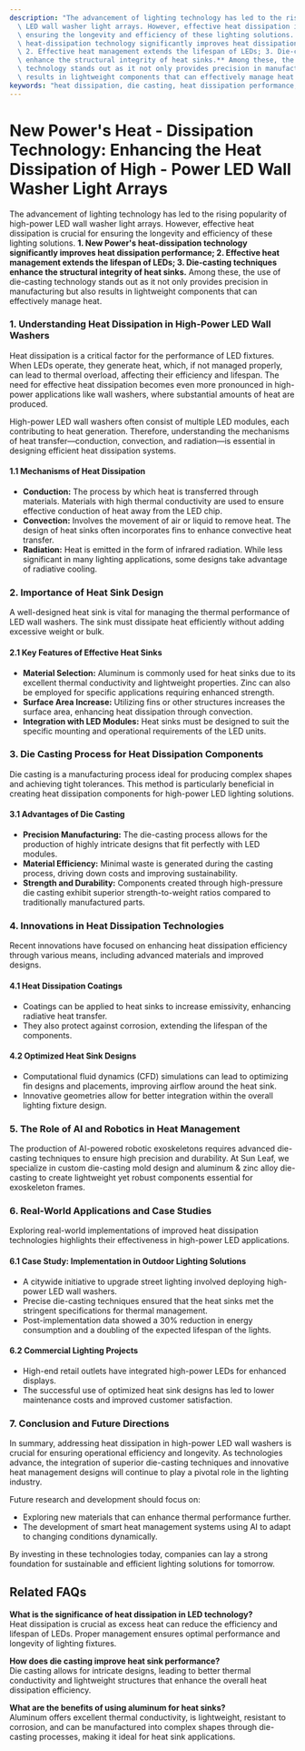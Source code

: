 ```yaml
---
description: "The advancement of lighting technology has led to the rising popularity of high-power\
  \ LED wall washer light arrays. However, effective heat dissipation is crucial for\
  \ ensuring the longevity and efficiency of these lighting solutions. **1. New Power's\
  \ heat-dissipation technology significantly improves heat dissipation performance;\
  \ 2. Effective heat management extends the lifespan of LEDs; 3. Die-casting techniques\
  \ enhance the structural integrity of heat sinks.** Among these, the use of die-casting\
  \ technology stands out as it not only provides precision in manufacturing but also\
  \ results in lightweight components that can effectively manage heat."
keywords: "heat dissipation, die casting, heat dissipation performance, heat sink"
---
```

# New Power's Heat - Dissipation Technology: Enhancing the Heat Dissipation of High - Power LED Wall Washer Light Arrays

The advancement of lighting technology has led to the rising popularity of high-power LED wall washer light arrays. However, effective heat dissipation is crucial for ensuring the longevity and efficiency of these lighting solutions. **1. New Power's heat-dissipation technology significantly improves heat dissipation performance; 2. Effective heat management extends the lifespan of LEDs; 3. Die-casting techniques enhance the structural integrity of heat sinks.** Among these, the use of die-casting technology stands out as it not only provides precision in manufacturing but also results in lightweight components that can effectively manage heat.

### **1. Understanding Heat Dissipation in High-Power LED Wall Washers**

Heat dissipation is a critical factor for the performance of LED fixtures. When LEDs operate, they generate heat, which, if not managed properly, can lead to thermal overload, affecting their efficiency and lifespan. The need for effective heat dissipation becomes even more pronounced in high-power applications like wall washers, where substantial amounts of heat are produced.

High-power LED wall washers often consist of multiple LED modules, each contributing to heat generation. Therefore, understanding the mechanisms of heat transfer—conduction, convection, and radiation—is essential in designing efficient heat dissipation systems. 

#### **1.1 Mechanisms of Heat Dissipation**
- **Conduction:** The process by which heat is transferred through materials. Materials with high thermal conductivity are used to ensure effective conduction of heat away from the LED chip.
- **Convection:** Involves the movement of air or liquid to remove heat. The design of heat sinks often incorporates fins to enhance convective heat transfer.
- **Radiation:** Heat is emitted in the form of infrared radiation. While less significant in many lighting applications, some designs take advantage of radiative cooling.

### **2. Importance of Heat Sink Design**

A well-designed heat sink is vital for managing the thermal performance of LED wall washers. The sink must dissipate heat efficiently without adding excessive weight or bulk. 

#### **2.1 Key Features of Effective Heat Sinks**
- **Material Selection:** Aluminum is commonly used for heat sinks due to its excellent thermal conductivity and lightweight properties. Zinc can also be employed for specific applications requiring enhanced strength.
- **Surface Area Increase:** Utilizing fins or other structures increases the surface area, enhancing heat dissipation through convection.
- **Integration with LED Modules:** Heat sinks must be designed to suit the specific mounting and operational requirements of the LED units.

### **3. Die Casting Process for Heat Dissipation Components**

Die casting is a manufacturing process ideal for producing complex shapes and achieving tight tolerances. This method is particularly beneficial in creating heat dissipation components for high-power LED lighting solutions.

#### **3.1 Advantages of Die Casting**
- **Precision Manufacturing:** The die-casting process allows for the production of highly intricate designs that fit perfectly with LED modules.
- **Material Efficiency:** Minimal waste is generated during the casting process, driving down costs and improving sustainability.
- **Strength and Durability:** Components created through high-pressure die casting exhibit superior strength-to-weight ratios compared to traditionally manufactured parts.

### **4. Innovations in Heat Dissipation Technologies**

Recent innovations have focused on enhancing heat dissipation efficiency through various means, including advanced materials and improved designs.

#### **4.1 Heat Dissipation Coatings**
- Coatings can be applied to heat sinks to increase emissivity, enhancing radiative heat transfer.
- They also protect against corrosion, extending the lifespan of the components.

#### **4.2 Optimized Heat Sink Designs**
- Computational fluid dynamics (CFD) simulations can lead to optimizing fin designs and placements, improving airflow around the heat sink.
- Innovative geometries allow for better integration within the overall lighting fixture design.

### **5. The Role of AI and Robotics in Heat Management**

The production of AI-powered robotic exoskeletons requires advanced die-casting techniques to ensure high precision and durability. At Sun Leaf, we specialize in custom die-casting mold design and aluminum & zinc alloy die-casting to create lightweight yet robust components essential for exoskeleton frames.

### **6. Real-World Applications and Case Studies**

Exploring real-world implementations of improved heat dissipation technologies highlights their effectiveness in high-power LED applications.

#### **6.1 Case Study: Implementation in Outdoor Lighting Solutions**
- A citywide initiative to upgrade street lighting involved deploying high-power LED wall washers.
- Precise die-casting techniques ensured that the heat sinks met the stringent specifications for thermal management.
- Post-implementation data showed a 30% reduction in energy consumption and a doubling of the expected lifespan of the lights.

#### **6.2 Commercial Lighting Projects**
- High-end retail outlets have integrated high-power LEDs for enhanced displays.
- The successful use of optimized heat sink designs has led to lower maintenance costs and improved customer satisfaction.

### **7. Conclusion and Future Directions**

In summary, addressing heat dissipation in high-power LED wall washers is crucial for ensuring operational efficiency and longevity. As technologies advance, the integration of superior die-casting techniques and innovative heat management designs will continue to play a pivotal role in the lighting industry.

Future research and development should focus on:
- Exploring new materials that can enhance thermal performance further.
- The development of smart heat management systems using AI to adapt to changing conditions dynamically.

By investing in these technologies today, companies can lay a strong foundation for sustainable and efficient lighting solutions for tomorrow.

## Related FAQs

**What is the significance of heat dissipation in LED technology?**  
Heat dissipation is crucial as excess heat can reduce the efficiency and lifespan of LEDs. Proper management ensures optimal performance and longevity of lighting fixtures.

**How does die casting improve heat sink performance?**  
Die casting allows for intricate designs, leading to better thermal conductivity and lightweight structures that enhance the overall heat dissipation efficiency.

**What are the benefits of using aluminum for heat sinks?**  
Aluminum offers excellent thermal conductivity, is lightweight, resistant to corrosion, and can be manufactured into complex shapes through die-casting processes, making it ideal for heat sink applications.
